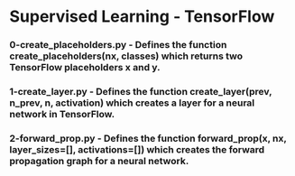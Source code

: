 # Supervised Learning - TensorFlow

### 0-create_placeholders.py - Defines the function create_placeholders(nx, classes) which returns two TensorFlow placeholders x and y.

### 1-create_layer.py - Defines the function create_layer(prev, n_prev, n, activation) which creates a layer for a neural network in TensorFlow.

### 2-forward_prop.py - Defines the function forward_prop(x, nx, layer_sizes=[], activations=[]) which creates the forward propagation graph for a neural network.
